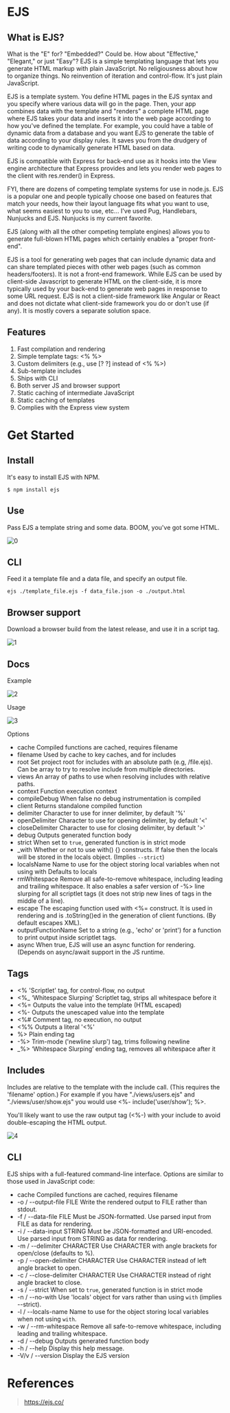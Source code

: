 # EJS

## What is EJS?

What is the "E" for? "Embedded?" Could be. How about "Effective," "Elegant," or just "Easy"? EJS is a simple templating language that lets you generate HTML markup with plain JavaScript. No religiousness about how to organize things. No reinvention of iteration and control-flow. It's just plain JavaScript.

EJS is a template system. You define HTML pages in the EJS syntax and you specify where various data will go in the page. Then, your app combines data with the template and "renders" a complete HTML page where EJS takes your data and inserts it into the web page according to how you've defined the template. For example, you could have a table of dynamic data from a database and you want EJS to generate the table of data according to your display rules. It saves you from the drudgery of writing code to dynamically generate HTML based on data.

EJS is compatible with Express for back-end use as it hooks into the View engine architecture that Express provides and lets you render web pages to the client with res.render() in Express.

FYI, there are dozens of competing template systems for use in node.js. EJS is a popular one and people typically choose one based on features that match your needs, how their layout language fits what you want to use, what seems easiest to you to use, etc... I've used Pug, Handlebars, Nunjucks and EJS. Nunjucks is my current favorite.

EJS (along with all the other competing template engines) allows you to generate full-blown HTML pages which certainly enables a "proper front-end".

EJS is a tool for generating web pages that can include dynamic data and can share templated pieces with other web pages (such as common headers/footers). It is not a front-end framework. While EJS can be used by client-side Javascript to generate HTML on the client-side, it is more typically used by your back-end to generate web pages in response to some URL request. EJS is not a client-side framework like Angular or React and does not dictate what client-side framework you do or don't use (if any). It is mostly covers a separate solution space.


## Features
1. Fast compilation and rendering
2. Simple template tags: <% %>
3. Custom delimiters (e.g., use [? ?] instead of <% %>)
4. Sub-template includes
5. Ships with CLI
6. Both server JS and browser support
7. Static caching of intermediate JavaScript
8. Static caching of templates
9. Complies with the Express view system

# Get Started

## Install

It's easy to install EJS with NPM.

`$ npm install ejs`

## Use

Pass EJS a template string and some data. BOOM, you've got some HTML.

![0](https://www3.0zz0.com/2021/05/01/20/492319102.png)

## CLI
Feed it a template file and a data file, and specify an output file.

`ejs ./template_file.ejs -f data_file.json -o ./output.html` 

## Browser support

Download a browser build from the latest release, and use it in a script tag.

![1](https://www5.0zz0.com/2021/05/01/20/233730169.png)

## Docs
Example

![2](https://www2.0zz0.com/2021/05/01/20/349874210.png)

Usage

![3](https://www2.0zz0.com/2021/05/01/20/395311898.png)

Options

* cache Compiled functions are cached, requires filename
* filename Used by cache to key caches, and for includes
* root Set project root for includes with an absolute path (e.g, /file.ejs). Can be array to try to resolve include from multiple directories.
* views An array of paths to use when resolving includes with relative paths.
* context Function execution context
* compileDebug When false no debug instrumentation is compiled
* client Returns standalone compiled function
* delimiter Character to use for inner delimiter, by default '%'
* openDelimiter Character to use for opening delimiter, by default '<'
* closeDelimiter Character to use for closing delimiter, by default '>'
* debug Outputs generated function body
* strict When set to `true`, generated function is in strict mode
* _with Whether or not to use with() {} constructs. If false then the locals will be stored in the locals object. (Implies `--strict`)
* localsName Name to use for the object storing local variables when not using with Defaults to locals
* rmWhitespace Remove all safe-to-remove whitespace, including leading and trailing whitespace. It also enables a safer version of -%> line slurping for all scriptlet tags (it does not strip new lines of tags in the middle of a line).
* escape The escaping function used with <%= construct. It is used in rendering and is .toString()ed in the generation of client functions. (By default escapes XML).
* outputFunctionName Set to a string (e.g., 'echo' or 'print') for a function to print output inside scriptlet tags.
* async When true, EJS will use an async function for rendering. (Depends on async/await support in the JS runtime.

## Tags

* <% 'Scriptlet' tag, for control-flow, no output
* <%_ ‘Whitespace Slurping’ Scriptlet tag, strips all whitespace before it
* <%= Outputs the value into the template (HTML escaped)
* <%- Outputs the unescaped value into the template
* <%# Comment tag, no execution, no output
* <%% Outputs a literal '<%'
* %> Plain ending tag
* -%> Trim-mode ('newline slurp') tag, trims following newline
* _%> ‘Whitespace Slurping’ ending tag, removes all whitespace after it

## Includes
Includes are relative to the template with the include call. (This requires the 'filename' option.) For example if you have "./views/users.ejs" and "./views/user/show.ejs" you would use <%- include('user/show'); %>.

You'll likely want to use the raw output tag (<%-) with your include to avoid double-escaping the HTML output.

![4](https://www3.0zz0.com/2021/05/01/20/978619830.png)

## CLI
EJS ships with a full-featured command-line interface. Options are similar to those used in JavaScript code:

* cache Compiled functions are cached, requires filename
* -o / --output-file FILE Write the rendered output to FILE rather than stdout.
* -f / --data-file FILE Must be JSON-formatted. Use parsed input from FILE as data for rendering.
* -i / --data-input STRING Must be JSON-formatted and URI-encoded. Use parsed input from STRING as data for rendering.
* -m / --delimiter CHARACTER Use CHARACTER with angle brackets for open/close (defaults to %).
* -p / --open-delimiter CHARACTER Use CHARACTER instead of left angle bracket to open.
* -c / --close-delimiter CHARACTER Use CHARACTER instead of right angle bracket to close.
* -s / --strict When set to `true`, generated function is in strict mode
* -n / --no-with Use 'locals' object for vars rather than using `with` (implies --strict).
* -l / --locals-name Name to use for the object storing local variables when not using `with`.
* -w / --rm-whitespace Remove all safe-to-remove whitespace, including leading and trailing whitespace.
* -d / --debug Outputs generated function body
* -h / --help Display this help message.
* -V/v / --version Display the EJS version

# References

> https://ejs.co/
